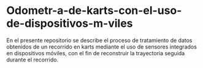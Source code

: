 # Odometr-a-de-karts-con-el-uso-de-dispositivos-m-viles
En el presente repositorio se describe el proceso de tratamiento de datos obtenidos de un recorrido en karts mediante el uso de sensores integrados en dispositivos móviles, con el fin de reconstruir la trayectoria seguida durante el recorrido.
